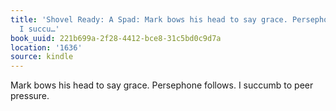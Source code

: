 ```yaml
---
title: 'Shovel Ready: A Spad: Mark bows his head to say grace. Persephone follows.
  I succu…'
book_uuid: 221b699a-2f28-4412-bce8-31c5bd0c9d7a
location: '1636'
source: kindle
---
```


Mark bows his head to say grace. Persephone follows. I succumb to peer pressure.